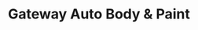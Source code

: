 ---
title: "Gateway Auto Body & Paint"
url: /chandler/gateway-auto-body-und-paint/
shop: Autowerkstatt
---